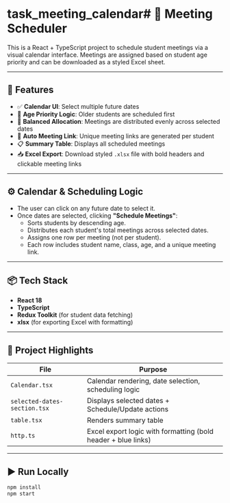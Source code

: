 # task_meeting_calendar# 📅 Meeting Scheduler

This is a React + TypeScript project to schedule student meetings via a visual calendar interface. Meetings are assigned based on student age priority and can be downloaded as a styled Excel sheet.

---

## 🚀 Features

- ✅ **Calendar UI**: Select multiple future dates
- 🧠 **Age Priority Logic**: Older students are scheduled first
- 🔁 **Balanced Allocation**: Meetings are distributed evenly across selected dates
- 🔗 **Auto Meeting Link**: Unique meeting links are generated per student
- 📋 **Summary Table**: Displays all scheduled meetings
- 📥 **Excel Export**: Download styled `.xlsx` file with bold headers and clickable meeting links

---

## ⚙️ Calendar & Scheduling Logic

- The user can click on any future date to select it.
- Once dates are selected, clicking **"Schedule Meetings"**:
  - Sorts students by descending age.
  - Distributes each student's total meetings across selected dates.
  - Assigns one row per meeting (not per student).
  - Each row includes student name, class, age, and a unique meeting link.

---

## 📦 Tech Stack

- **React 18**
- **TypeScript**
- **Redux Toolkit** (for student data fetching)
- **xlsx** (for exporting Excel with formatting)

---

## 📂 Project Highlights

| File | Purpose |
|------|---------|
| `Calendar.tsx` | Calendar rendering, date selection, scheduling logic |
| `selected-dates-section.tsx` | Displays selected dates + Schedule/Update actions |
| `table.tsx` | Renders summary table |
| `http.ts` | Excel export logic with formatting (bold header + blue links) |

---

## ▶️ Run Locally

```bash
npm install
npm start
